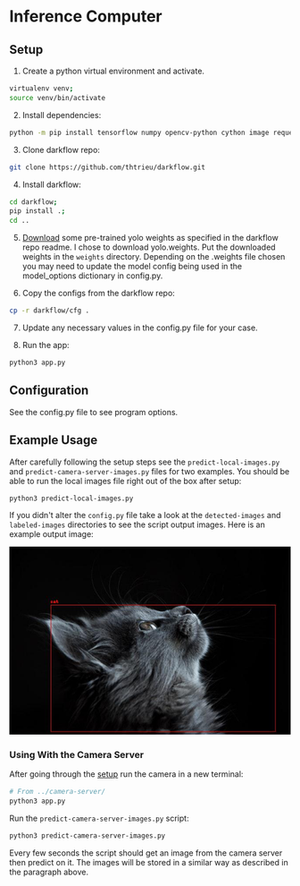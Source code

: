 # Inference Computer

## Setup

1. Create a python virtual environment and activate.

```sh
virtualenv venv;
source venv/bin/activate
```

2. Install dependencies:

```sh
python -m pip install tensorflow numpy opencv-python cython image requests
```

3. Clone darkflow repo:

```sh
git clone https://github.com/thtrieu/darkflow.git
```

4. Install darkflow:

```sh
cd darkflow;
pip install .;
cd ..
```

5. [Download](https://drive.google.com/drive/folders/0B1tW_VtY7onidEwyQ2FtQVplWEU) some pre-trained yolo weights as specified in the darkflow repo readme. I chose to download yolo.weights. Put the downloaded weights in the `weights` directory. Depending on the .weights file chosen you may need to update the model config being used in the model_options dictionary in config.py.

6. Copy the configs from the darkflow repo:

```sh
cp -r darkflow/cfg .
```

7. Update any necessary values in the config.py file for your case.

8. Run the app:

```sh
python3 app.py
```

## Configuration

See the config.py file to see program options.

## Example Usage

After carefully following the setup steps see the `predict-local-images.py` and `predict-camera-server-images.py` files for two examples. You should be able to run the local images file right out of the box after setup:

```sh
python3 predict-local-images.py
```

If you didn't alter the `config.py` file take a look at the `detected-images` and `labeled-images` directories to see the script output images. Here is an example output image:

![Example Output Image](docs/images/example-output-img.jpg)

### Using With the Camera Server

After going through the [setup](../camera-server/README.md) run the camera in a new terminal:

```sh
# From ../camera-server/
python3 app.py
```

Run the `predict-camera-server-images.py` script:

```sh
python3 predict-camera-server-images.py
```

Every few seconds the script should get an image from the camera server then predict on it. The images will be stored in a similar way as described in the paragraph above.
